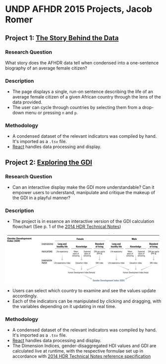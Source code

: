# UNDP AFHDR 2015 Projects, Jacob Romer

## Project 1: [The Story Behind the Data](story)

### Research Question

What story does the AFHDR data tell when condensed into a one-sentence biography of an average female citizen?

### Description

- The page displays a single, run-on sentence describing the life of an average female citizen of a given African country through the lens of the data provided.
- The user can cycle through countries by selecting them from a drop-down menu or pressing `n` and `p`.

### Methodology

- A condensed dataset of the relevant indicators was compiled by hand. It's imported as a `.tsv` file.
- [React](https://facebook.github.io/react/) handles data processing and display. 

## Project 2: [Exploring the GDI](gdi-calc)

### Research Question

- Can an interactive display make the GDI more understandable? Can it empower users to understand, manipulate and critique the makeup of the GDI in a playful manner?

### Description

- The project is in essence an interactive version of the GDI calculation flowchart (See p. 1 of the [2014 HDR Technical Notes](http://hdr.undp.org/sites/default/files/hdr14_technical_notes.pdf))

![GDI Flowchart](gdi-calc.png)

- Users can select which country to examine and see the values update accordingly.
- Each of the indicators can be manipulated by clicking and dragging, with the variables depending on it updating in real time.

### Methodology

- A condensed dataset of the relevant indicators was compiled by hand. It's imported as a `.tsv` file.
- [React](https://facebook.github.io/react/) handles data processing and display.
- The Dimension Indices, gender-disaggregated HDI values and GDI are calculated live at runtime, with the respective formulae set up in accordance with [2014 HDR Technical Notes reference specification](http://hdr.undp.org/sites/default/files/hdr14_technical_notes.pdf)  
